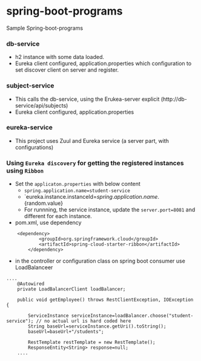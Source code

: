# spring-boot-programs
Sample Spring-boot-programs

### db-service 
  - h2 instance with some data loaded.
  - Eureka client configured, application.properties which configuration to set discover client on server and register.
  
### subject-service
   - This calls the db-service, using the Erukea-server explicit (http://db-service/api/subjects)
   - Eureka client configured, application.properties
   
### eureka-service
   - This project uses Zuul and Eureka service (a server part, with configurations)


### Using `Eureka discovery` for getting the registered instances using `Ribbon`
   - Set the `applicaton.properties` with below content
        - `spring.application.name=student-service`
        - `eureka.instance.instanceId=${spring.application.name}.${random.value}
      - For runnning, the service instance, update the `server.port=8081` and different for each instance.
   - pom.xml, use dependency
```
    <dependency>
			<groupId>org.springframework.cloud</groupId>
			<artifactId>spring-cloud-starter-ribbon</artifactId>
		</dependency>
```
   - in the controller or configuration class on spring boot consumer use LoadBalanceer
```
....
	@Autowired
	private LoadBalancerClient loadBalancer;
	
	public void getEmployee() throws RestClientException, IOException {
		
		ServiceInstance serviceInstance=loadBalancer.choose("student-service"); // no actual url is hard coded here
		String baseUrl=serviceInstance.getUri().toString();
		baseUrl=baseUrl+"/students";
		
		RestTemplate restTemplate = new RestTemplate();
		ResponseEntity<String> response=null;
    ....
```
   
